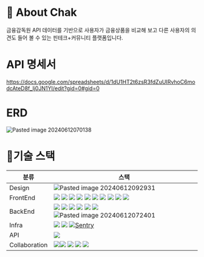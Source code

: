 # 🦠 About Chak
금융감독원 API 데이터를 기반으로 사용자가 금융상품을 비교해 보고 다른 사용자의 의견도 들어 볼 수 있는 핀테크+커뮤니티 플랫폼입니다.

# API 명세서
https://docs.google.com/spreadsheets/d/1dU1HT2t6zsR3fdZuUIRvhoC6modcAteD8f_Ij0JN1YI/edit?gid=0#gid=0

# ERD
![Pasted image 20240612070138](https://github.com/jm-jeong/fintech-service/assets/46406965/21e905cf-324e-4054-ac65-3f2d7066dcf1)

# 👬기술 스택

| 분류            | 스택                                                                                                                                                                                                                                                                                                                                                                                                                                                                                                                                                                                                                                                                                                                                                                                                                                                                                                                                                                                                                                                                                                                                                                                                                                                                                                                                                                                                                                                                                                                                                                                                                                                                                                                                                                                                                                                                                                                                                                                                                                                                                                                                                                                                                                                                                                                                                                                                                                                                                                                                                                                                                                                                                                                                                                                                                                                                                                                                                                                                                                                                                                                                                                                                                                                                                                                                                                                                                                                                                                                                                                                                                                                                                                                                                                                                                                                                                                                                                                                                                                                                                                                                                                                                                                                                                                                                                                                                                                                                                                                                                                                                                                                                                                                                                                                                                                                                                                                                                                                                                                                                                                                                                                                                                                                                                                                                                                                                                                                                                                                                                                                                                                                                                                                                                                                                                                                                                                                                                                                                                                                                                                                                                                                                                  |
| ------------- | ------------------------------------------------------------------------------------------------------------------------------------------------------------------------------------------------------------------------------------------------------------------------------------------------------------------------------------------------------------------------------------------------------------------------------------------------------------------------------------------------------------------------------------------------------------------------------------------------------------------------------------------------------------------------------------------------------------------------------------------------------------------------------------------------------------------------------------------------------------------------------------------------------------------------------------------------------------------------------------------------------------------------------------------------------------------------------------------------------------------------------------------------------------------------------------------------------------------------------------------------------------------------------------------------------------------------------------------------------------------------------------------------------------------------------------------------------------------------------------------------------------------------------------------------------------------------------------------------------------------------------------------------------------------------------------------------------------------------------------------------------------------------------------------------------------------------------------------------------------------------------------------------------------------------------------------------------------------------------------------------------------------------------------------------------------------------------------------------------------------------------------------------------------------------------------------------------------------------------------------------------------------------------------------------------------------------------------------------------------------------------------------------------------------------------------------------------------------------------------------------------------------------------------------------------------------------------------------------------------------------------------------------------------------------------------------------------------------------------------------------------------------------------------------------------------------------------------------------------------------------------------------------------------------------------------------------------------------------------------------------------------------------------------------------------------------------------------------------------------------------------------------------------------------------------------------------------------------------------------------------------------------------------------------------------------------------------------------------------------------------------------------------------------------------------------------------------------------------------------------------------------------------------------------------------------------------------------------------------------------------------------------------------------------------------------------------------------------------------------------------------------------------------------------------------------------------------------------------------------------------------------------------------------------------------------------------------------------------------------------------------------------------------------------------------------------------------------------------------------------------------------------------------------------------------------------------------------------------------------------------------------------------------------------------------------------------------------------------------------------------------------------------------------------------------------------------------------------------------------------------------------------------------------------------------------------------------------------------------------------------------------------------------------------------------------------------------------------------------------------------------------------------------------------------------------------------------------------------------------------------------------------------------------------------------------------------------------------------------------------------------------------------------------------------------------------------------------------------------------------------------------------------------------------------------------------------------------------------------------------------------------------------------------------------------------------------------------------------------------------------------------------------------------------------------------------------------------------------------------------------------------------------------------------------------------------------------------------------------------------------------------------------------------------------------------------------------------------------------------------------------------------------------------------------------------------------------------------------------------------------------------------------------------------------------------------------------------------------------------------------------------------------------------------------------------------------------------------------------------------------------------------------------------------------------------------------------------------- |
| Design        | ![Pasted image 20240612092931](https://github.com/jm-jeong/fintech-service/assets/46406965/9a5f34b1-ce5b-4386-9db1-d9e408e0476c)                                                                                                                                                                                                                                                                                                                                                                                                                                                                                                                                                                                                                                                                                                                                                                                                                                                                                                                                                                                                                                                                                                                                                                                                                                                                                                                                                                                                                                                                                                                                                                                                                                                                                                                                                                                                                                                                                                                                                                                                                                                                                                                                                                                                                                                                                                                                                                                                                                                                                                                                                                                                                                                                                                                                                                                                                                                                                                                                                                                                                                                                                                                                                                                                                                                                                                                                                                                                                                                                                                                                                                                                                                                                                                                                                                                                                                                                                                                                                                                                                                                                                                                                                                                                                                                                                                                                                                                                                                                                                                                                                                                                                                                                                                                                                                                                                                                                                                                                                                                                                                                                                                                                                                                                                                                                                                                                                                                                                                                                                                                                                                                                                                                                                                                                                                                                                                                                                                                                                                                                                                                                                    |
| FrontEnd      | [![](https://camo.githubusercontent.com/40d27709ebb6ca4d3b1e6b3a90475197c6202eaf413a0f03f25b59e83d9d233f/68747470733a2f2f696d672e736869656c64732e696f2f62616467652f747970657363726970742d2532333331373843363f7374796c653d666f722d7468652d6261646765266c6f676f3d74797065736372697074266c6f676f436f6c6f723d7768697465)](https://camo.githubusercontent.com/40d27709ebb6ca4d3b1e6b3a90475197c6202eaf413a0f03f25b59e83d9d233f/68747470733a2f2f696d672e736869656c64732e696f2f62616467652f747970657363726970742d2532333331373843363f7374796c653d666f722d7468652d6261646765266c6f676f3d74797065736372697074266c6f676f436f6c6f723d7768697465) [![](https://camo.githubusercontent.com/427c7c5d60b3b273c9798e40626cf6b4cfa3b2d959bf61ae5497d07dafb56455/68747470733a2f2f696d672e736869656c64732e696f2f62616467652f766974652d2532333634364346463f7374796c653d666f722d7468652d6261646765266c6f676f3d76697465266c6f676f436f6c6f723d7768697465)](https://camo.githubusercontent.com/427c7c5d60b3b273c9798e40626cf6b4cfa3b2d959bf61ae5497d07dafb56455/68747470733a2f2f696d672e736869656c64732e696f2f62616467652f766974652d2532333634364346463f7374796c653d666f722d7468652d6261646765266c6f676f3d76697465266c6f676f436f6c6f723d7768697465) [![](https://camo.githubusercontent.com/ac46ee4e64016b5d4d50ff54645edac451e055d0f84bc7566ecbc5897e9dd510/68747470733a2f2f696d672e736869656c64732e696f2f62616467652f72656163742d2532333631444146423f7374796c653d666f722d7468652d6261646765266c6f676f3d7265616374266c6f676f436f6c6f723d626c61636b)](https://camo.githubusercontent.com/ac46ee4e64016b5d4d50ff54645edac451e055d0f84bc7566ecbc5897e9dd510/68747470733a2f2f696d672e736869656c64732e696f2f62616467652f72656163742d2532333631444146423f7374796c653d666f722d7468652d6261646765266c6f676f3d7265616374266c6f676f436f6c6f723d626c61636b) [![](https://camo.githubusercontent.com/2b37b5269d166bce1a2f36f531db5a2d35704471bd0afe51b2ef73b0ae893a28/68747470733a2f2f696d672e736869656c64732e696f2f62616467652f7374796c6564253230636f6d706f6e656e74732d2532334442373039333f7374796c653d666f722d7468652d6261646765266c6f676f3d7374796c6564636f6d706f6e656e7473266c6f676f436f6c6f723d7768697465)](https://camo.githubusercontent.com/2b37b5269d166bce1a2f36f531db5a2d35704471bd0afe51b2ef73b0ae893a28/68747470733a2f2f696d672e736869656c64732e696f2f62616467652f7374796c6564253230636f6d706f6e656e74732d2532334442373039333f7374796c653d666f722d7468652d6261646765266c6f676f3d7374796c6564636f6d706f6e656e7473266c6f676f436f6c6f723d7768697465) [![](https://camo.githubusercontent.com/1c0477fe0b1f599e5b5790984b85d68ce74bff55e880de69516c44dbf1f7d250/68747470733a2f2f696d672e736869656c64732e696f2f62616467652f6672616d65722532306d6f74696f6e2d2532334531333139373f7374796c653d666f722d7468652d6261646765266c6f676f3d6672616d6572266c6f676f436f6c6f723d7768697465)](https://camo.githubusercontent.com/1c0477fe0b1f599e5b5790984b85d68ce74bff55e880de69516c44dbf1f7d250/68747470733a2f2f696d672e736869656c64732e696f2f62616467652f6672616d65722532306d6f74696f6e2d2532334531333139373f7374796c653d666f722d7468652d6261646765266c6f676f3d6672616d6572266c6f676f436f6c6f723d7768697465) [![](https://camo.githubusercontent.com/c690becdcab892adf05d8b9fec093f461543692df0b4c48debef3eb1a502ea93/68747470733a2f2f696d672e736869656c64732e696f2f62616467652f7265616374253230726f75746572253230646f6d2d2532334341343234353f7374796c653d666f722d7468652d6261646765266c6f676f3d7265616374726f75746572266c6f676f436f6c6f723d7768697465)](https://camo.githubusercontent.com/c690becdcab892adf05d8b9fec093f461543692df0b4c48debef3eb1a502ea93/68747470733a2f2f696d672e736869656c64732e696f2f62616467652f7265616374253230726f75746572253230646f6d2d2532334341343234353f7374796c653d666f722d7468652d6261646765266c6f676f3d7265616374726f75746572266c6f676f436f6c6f723d7768697465) [![](https://camo.githubusercontent.com/602b99d1d45acd6d875213058cc2048ccc88433473609612ccac41c806689c59/68747470733a2f2f696d672e736869656c64732e696f2f62616467652f6178696f732d2532333541323945343f7374796c653d666f722d7468652d6261646765266c6f676f3d6178696f73266c6f676f436f6c6f723d7768697465)](https://camo.githubusercontent.com/602b99d1d45acd6d875213058cc2048ccc88433473609612ccac41c806689c59/68747470733a2f2f696d672e736869656c64732e696f2f62616467652f6178696f732d2532333541323945343f7374796c653d666f722d7468652d6261646765266c6f676f3d6178696f73266c6f676f436f6c6f723d7768697465) [![](https://camo.githubusercontent.com/2679ca188ab2a70132f5608ef403549a2538bdcbb9cb3f09fa6c545900780612/68747470733a2f2f696d672e736869656c64732e696f2f62616467652f74616e737461636b25323071756572792d2532334646343135343f7374796c653d666f722d7468652d6261646765266c6f676f3d72656163747175657279266c6f676f436f6c6f723d7768697465)](https://camo.githubusercontent.com/2679ca188ab2a70132f5608ef403549a2538bdcbb9cb3f09fa6c545900780612/68747470733a2f2f696d672e736869656c64732e696f2f62616467652f74616e737461636b25323071756572792d2532334646343135343f7374796c653d666f722d7468652d6261646765266c6f676f3d72656163747175657279266c6f676f436f6c6f723d7768697465) [![](https://camo.githubusercontent.com/4591116133b3616ea03a32854f22e0059e344db57606e38eba376c9766fbdc74/68747470733a2f2f696d672e736869656c64732e696f2f62616467652f7a757374616e642d2532333446314533313f7374796c653d666f722d7468652d6261646765)](https://camo.githubusercontent.com/4591116133b3616ea03a32854f22e0059e344db57606e38eba376c9766fbdc74/68747470733a2f2f696d672e736869656c64732e696f2f62616467652f7a757374616e642d2532333446314533313f7374796c653d666f722d7468652d6261646765) [![](https://camo.githubusercontent.com/4aee5745ae189e6e7b04c6035c1d73e9366e805d3c15c1723200882075318562/68747470733a2f2f696d672e736869656c64732e696f2f62616467652f76657263656c2d2532333030303030303f7374796c653d666f722d7468652d6261646765266c6f676f3d76657263656c266c6f676f436f6c6f723d7768697465)](https://camo.githubusercontent.com/4aee5745ae189e6e7b04c6035c1d73e9366e805d3c15c1723200882075318562/68747470733a2f2f696d672e736869656c64732e696f2f62616467652f76657263656c2d2532333030303030303f7374796c653d666f722d7468652d6261646765266c6f676f3d76657263656c266c6f676f436f6c6f723d7768697465) |
| BackEnd       | [![](https://camo.githubusercontent.com/ff8375d39bd31e1ecb27bb136d986c776b1399b6a18733b383935c31cbc7f72d/68747470733a2f2f696d672e736869656c64732e696f2f62616467652f6a6176612d4637444631453f7374796c653d666f722d7468652d6261646765266c6f676f3d6a617661266c6f676f436f6c6f723d7768697465)](https://camo.githubusercontent.com/ff8375d39bd31e1ecb27bb136d986c776b1399b6a18733b383935c31cbc7f72d/68747470733a2f2f696d672e736869656c64732e696f2f62616467652f6a6176612d4637444631453f7374796c653d666f722d7468652d6261646765266c6f676f3d6a617661266c6f676f436f6c6f723d7768697465) [![](https://camo.githubusercontent.com/b908952ccc693aefea57c4f782dc41100366de07dee108f01cde69fd3c1e1bc1/68747470733a2f2f696d672e736869656c64732e696f2f62616467652f737072696e672d3644423333463f7374796c653d666f722d7468652d6261646765266c6f676f3d737072696e67266c6f676f436f6c6f723d7768697465)](https://camo.githubusercontent.com/b908952ccc693aefea57c4f782dc41100366de07dee108f01cde69fd3c1e1bc1/68747470733a2f2f696d672e736869656c64732e696f2f62616467652f737072696e672d3644423333463f7374796c653d666f722d7468652d6261646765266c6f676f3d737072696e67266c6f676f436f6c6f723d7768697465) [![](https://camo.githubusercontent.com/42dd3f9f9345fb4a3e1a24d0483c62ac853b227b6bec314dbd09aa0d9edc9671/68747470733a2f2f696d672e736869656c64732e696f2f62616467652f737072696e67626f6f742d3644423333463f7374796c653d666f722d7468652d6261646765266c6f676f3d737072696e67626f6f74266c6f676f436f6c6f723d7768697465)](https://camo.githubusercontent.com/42dd3f9f9345fb4a3e1a24d0483c62ac853b227b6bec314dbd09aa0d9edc9671/68747470733a2f2f696d672e736869656c64732e696f2f62616467652f737072696e67626f6f742d3644423333463f7374796c653d666f722d7468652d6261646765266c6f676f3d737072696e67626f6f74266c6f676f436f6c6f723d7768697465) [![](https://camo.githubusercontent.com/0ea9d9b09a51ff02d82268a42c64714554f97945d95a6a8aacf92b3a9f402039/68747470733a2f2f696d672e736869656c64732e696f2f62616467652f537072696e672053656375726974792d3644423333463f7374796c653d666f722d7468652d6261646765266c6f676f3d537072696e67205365637572697479266c6f676f436f6c6f723d7768697465)](https://camo.githubusercontent.com/0ea9d9b09a51ff02d82268a42c64714554f97945d95a6a8aacf92b3a9f402039/68747470733a2f2f696d672e736869656c64732e696f2f62616467652f537072696e672053656375726974792d3644423333463f7374796c653d666f722d7468652d6261646765266c6f676f3d537072696e67205365637572697479266c6f676f436f6c6f723d7768697465) [![](https://camo.githubusercontent.com/f7f848d265b9c3063c7bbb6ddb5c61c551d6a028f69f339acb6f4662422fb2a2/68747470733a2f2f696d672e736869656c64732e696f2f62616467652f517565727964736c2d3032383543393f7374796c653d666f722d7468652d6261646765266c6f676f3d717565727964736c266c6f676f436f6c6f723d7768697465)](https://camo.githubusercontent.com/f7f848d265b9c3063c7bbb6ddb5c61c551d6a028f69f339acb6f4662422fb2a2/68747470733a2f2f696d672e736869656c64732e696f2f62616467652f517565727964736c2d3032383543393f7374796c653d666f722d7468652d6261646765266c6f676f3d717565727964736c266c6f676f436f6c6f723d7768697465) [![](https://camo.githubusercontent.com/a0af4ab6fa12ab3d0dc343d4d583aa914694a4575b0394c33d470e43e0cd7606/68747470733a2f2f696d672e736869656c64732e696f2f62616467652f72656469732d4443333832443f7374796c653d666f722d7468652d6261646765266c6f676f3d7265646973266c6f676f436f6c6f723d7768697465)](https://camo.githubusercontent.com/a0af4ab6fa12ab3d0dc343d4d583aa914694a4575b0394c33d470e43e0cd7606/68747470733a2f2f696d672e736869656c64732e696f2f62616467652f72656469732d4443333832443f7374796c653d666f722d7468652d6261646765266c6f676f3d7265646973266c6f676f436f6c6f723d7768697465) ![Pasted image 20240612072401](https://github.com/jm-jeong/fintech-service/assets/46406965/dde45ddb-60e8-4da5-8837-867c7daf0beb)                                                                                                                                                                                                                                                                                                                                                                                                                                                                                                                                                                                                                                                                                                                                                                                                                                                                                                                                                                                                                                                                                                                                                                                                                                                                                                                                                                                                                                                                                                                                                                                                                                                                                                                                                                                                                                                                                                                                                                                                                                                                                                                                                                                                                                                                                                                                                                                                                        |
| Infra         | [![](https://camo.githubusercontent.com/fe7058388fde94892a46871aa324c525dbb56669aa052d7990f434504f4419c5/68747470733a2f2f696d672e736869656c64732e696f2f62616467652f416d617a6f6e2053332d3536394133313f7374796c653d666f722d7468652d6261646765266c6f676f3d416d617a6f6e205333266c6f676f436f6c6f723d7768697465)](https://camo.githubusercontent.com/fe7058388fde94892a46871aa324c525dbb56669aa052d7990f434504f4419c5/68747470733a2f2f696d672e736869656c64732e696f2f62616467652f416d617a6f6e2053332d3536394133313f7374796c653d666f722d7468652d6261646765266c6f676f3d416d617a6f6e205333266c6f676f436f6c6f723d7768697465) [![](https://camo.githubusercontent.com/ddffb301d126029e8eebb19fc90fc7f142e3ac50886cbcc6fcd0a525483097cc/68747470733a2f2f696d672e736869656c64732e696f2f62616467652f416d617a6f6e204543322d4646393930303f7374796c653d666f722d7468652d6261646765266c6f676f3d416d617a6f6e20454332266c6f676f436f6c6f723d7768697465)](https://camo.githubusercontent.com/ddffb301d126029e8eebb19fc90fc7f142e3ac50886cbcc6fcd0a525483097cc/68747470733a2f2f696d672e736869656c64732e696f2f62616467652f416d617a6f6e204543322d4646393930303f7374796c653d666f722d7468652d6261646765266c6f676f3d416d617a6f6e20454332266c6f676f436f6c6f723d7768697465) [![Sentry](https://img.shields.io/badge/Sentry-purple?logo=sentry&style=for-the-badge)](https://sentry.io)                                                                                                                                                                                                                                                                                                                                                                                                                                                                                                                                                                                                                                                                                                                                                                                                                                                                                                                                                                                                                                                                                                                                                                                                                                                                                                                                                                                                                                                                                                                                                                                                                                                                                                                                                                                                                                                                                                                                                                                                                                                                                                                                                                                                                                                                                                                                                                                                                                                                                                                                                                                                                                                                                                                                                                                                                                                                                                                                                                                                                                                                                                                                                                                                                                                                                                                                                                                                                                                                                                                                                                                                                                                                                                                                                                                                                                                                                                                                                                                                                                                                                                                                                                                                                                                                                                                                                                                                                                                                                                                                                                                                                                                                                                                                                                                                                                                              |
| API           | [![](https://camo.githubusercontent.com/5b252e649613f659215002e0db6a2c14e7ce269adefe144abf4bcd17c8d982a2/68747470733a2f2f696d672e736869656c64732e696f2f62616467652f6b616b616f2532306f617574682d2532334646434430303f7374796c653d666f722d7468652d6261646765266c6f676f3d6b616b616f266c6f676f436f6c6f723d626c61636b)](https://camo.githubusercontent.com/5b252e649613f659215002e0db6a2c14e7ce269adefe144abf4bcd17c8d982a2/68747470733a2f2f696d672e736869656c64732e696f2f62616467652f6b616b616f2532306f617574682d2532334646434430303f7374796c653d666f722d7468652d6261646765266c6f676f3d6b616b616f266c6f676f436f6c6f723d626c61636b)                                                                                                                                                                                                                                                                                                                                                                                                                                                                                                                                                                                                                                                                                                                                                                                                                                                                                                                                                                                                                                                                                                                                                                                                                                                                                                                                                                                                                                                                                                                                                                                                                                                                                                                                                                                                                                                                                                                                                                                                                                                                                                                                                                                                                                                                                                                                                                                                                                                                                                                                                                                                                                                                                                                                                                                                                                                                                                                                                                                                                                                                                                                                                                                                                                                                                                                                                                                                                                                                                                                                                                                                                                                                                                                                                                                                                                                                                                                                                                                                                                                                                                                                                                                                                                                                                                                                                                                                                                                                                                                                                                                                                                                                                                                                                                                                                                                                                                                                                                                                                                                                                                                                                                                                                                                                                                                                                                                                                                                                                                                                                                                       |
| Collaboration | [![](https://camo.githubusercontent.com/655121dc106ba3546ce23e3b40d6cbcd428b0164e6d25217853b7c30e480a93f/68747470733a2f2f696d672e736869656c64732e696f2f62616467652f737761676765722d3835454132443f7374796c653d666f722d7468652d6261646765266c6f676f3d73776167676572266c6f676f436f6c6f723d7768697465)](https://camo.githubusercontent.com/655121dc106ba3546ce23e3b40d6cbcd428b0164e6d25217853b7c30e480a93f/68747470733a2f2f696d672e736869656c64732e696f2f62616467652f737761676765722d3835454132443f7374796c653d666f722d7468652d6261646765266c6f676f3d73776167676572266c6f676f436f6c6f723d7768697465)[![](https://camo.githubusercontent.com/7a98e2ba57e162d1ce92445e3853afcb196ac05795ba8e3e347050587ded9952/68747470733a2f2f696d672e736869656c64732e696f2f62616467652f736c61636b2d3441313534423f7374796c653d666f722d7468652d6261646765266c6f676f3d736c61636b266c6f676f436f6c6f723d7768697465)](https://camo.githubusercontent.com/7a98e2ba57e162d1ce92445e3853afcb196ac05795ba8e3e347050587ded9952/68747470733a2f2f696d672e736869656c64732e696f2f62616467652f736c61636b2d3441313534423f7374796c653d666f722d7468652d6261646765266c6f676f3d736c61636b266c6f676f436f6c6f723d7768697465) [![](https://camo.githubusercontent.com/58b52a76b018c2ff2c079b2ebd024caa3bde71fc94b8e4d92eec8f95c277d86a/68747470733a2f2f696d672e736869656c64732e696f2f62616467652f6e6f74696f6e2d3030303030303f7374796c653d666f722d7468652d6261646765266c6f676f3d6e6f74696f6e266c6f676f436f6c6f723d7768697465)](https://camo.githubusercontent.com/58b52a76b018c2ff2c079b2ebd024caa3bde71fc94b8e4d92eec8f95c277d86a/68747470733a2f2f696d672e736869656c64732e696f2f62616467652f6e6f74696f6e2d3030303030303f7374796c653d666f722d7468652d6261646765266c6f676f3d6e6f74696f6e266c6f676f436f6c6f723d7768697465) [![](https://camo.githubusercontent.com/60aa490a314971e92cf53ed7700a361ae224bcfce327c0e71319a3f90be4ac2b/68747470733a2f2f696d672e736869656c64732e696f2f62616467652f6769742d2532334630353033323f7374796c653d666f722d7468652d6261646765266c6f676f3d676974266c6f676f436f6c6f723d7768697465)](https://camo.githubusercontent.com/60aa490a314971e92cf53ed7700a361ae224bcfce327c0e71319a3f90be4ac2b/68747470733a2f2f696d672e736869656c64732e696f2f62616467652f6769742d2532334630353033323f7374796c653d666f722d7468652d6261646765266c6f676f3d676974266c6f676f436f6c6f723d7768697465) [![](https://camo.githubusercontent.com/02dbb909acd72acb8ddd6e38240826667f619df9a02a3ea0d616c21ab6e86aec/68747470733a2f2f696d672e736869656c64732e696f2f62616467652f6769746875622d2532333138313731373f7374796c653d666f722d7468652d6261646765266c6f676f3d676974687562266c6f676f436f6c6f723d7768697465)](https://camo.githubusercontent.com/02dbb909acd72acb8ddd6e38240826667f619df9a02a3ea0d616c21ab6e86aec/68747470733a2f2f696d672e736869656c64732e696f2f62616467652f6769746875622d2532333138313731373f7374796c653d666f722d7468652d6261646765266c6f676f3d676974687562266c6f676f436f6c6f723d7768697465)                                                                                                                                                                                                                                                                                                                                                                                                                                                                                                                                                                                                                                                                                                                                                                                                                                                                                                                                                                                                                                                                                                                                                                                                                                                                                                                                                                                                                                                                                                                                                                                                                                                                                                                                                                                                                                                                                                                                                                                                                                                                                                                                                                                                                                                                                                                                                                                                                                                                                                                                                                                                                                                                                                                                                                                                                                                                                                                                                                                                                                                                                                                                                                                                

